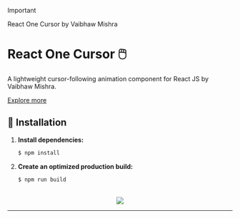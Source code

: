 > [!IMPORTANT]
> React One Cursor by Vaibhaw Mishra

# React One Cursor 🖱️

A lightweight cursor-following animation component for React JS by Vaibhaw Mishra.

<a href="https://github.com/itsvaibhavmishra">Explore more</a>

## 👾 Installation

1. **Install dependencies:**

   ```bash
   $ npm install
   ```

2. **Create an optimized production build:**

   ```bash
   $ npm run build
   ```

<br/>

<div align="center">
<img src="https://komarev.com/ghpvc/?username=itsvaibhavmishra&&style=for-the-badge" align="center" />
</div>

---
